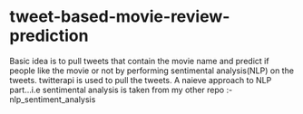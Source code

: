 # tweet-based-movie-review-prediction
Basic idea is to pull tweets that contain the movie name and predict if people like the movie or not by performing sentimental analysis(NLP) on the tweets.
twitterapi is used to pull the tweets.
A naieve approach to NLP part...i.e sentimental analysis is taken from my other repo :- nlp_sentiment_analysis

